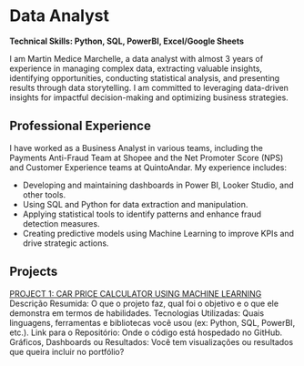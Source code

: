 # Data Analyst
**Technical Skills: Python, SQL, PowerBI, Excel/Google Sheets**

I am Martin Medice Marchelle, a data analyst with almost 3 years of experience in managing complex data, extracting valuable insights, identifying opportunities, conducting statistical analysis, and presenting results through data storytelling. I am committed to leveraging data-driven insights for impactful decision-making and optimizing business strategies.

## Professional Experience

I have worked as a Business Analyst in various teams, including the Payments Anti-Fraud Team at Shopee and the Net Promoter Score (NPS) and Customer Experience teams at QuintoAndar. My experience includes:

- Developing and maintaining dashboards in Power BI, Looker Studio, and other tools.
- Using SQL and Python for data extraction and manipulation.
- Applying statistical tools to identify patterns and enhance fraud detection measures.
- Creating predictive models using Machine Learning to improve KPIs and drive strategic actions.

## Projects

[PROJECT 1: CAR PRICE CALCULATOR USING MACHINE LEARNING](https://github.com/martinmedice/Car-Price-Prediction-ML-Regression)
Descrição Resumida: O que o projeto faz, qual foi o objetivo e o que ele demonstra em termos de habilidades.
Tecnologias Utilizadas: Quais linguagens, ferramentas e bibliotecas você usou (ex: Python, SQL, PowerBI, etc.).
Link para o Repositório: Onde o código está hospedado no GitHub.
Gráficos, Dashboards ou Resultados: Você tem visualizações ou resultados que queira incluir no portfólio?
